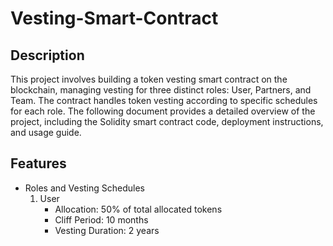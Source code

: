 
# Vesting-Smart-Contract

## Description
This project involves building a token vesting smart contract on the blockchain, managing vesting for three distinct roles: User, Partners, and Team. The contract handles token vesting according to specific schedules for each role. The following document provides a detailed overview of the project, including the Solidity smart contract code, deployment instructions, and usage guide.


## Features

 * Roles and Vesting Schedules
     1. User
        - Allocation: 50% of total allocated tokens
        - Cliff Period: 10 months
        - Vesting Duration: 2 years
